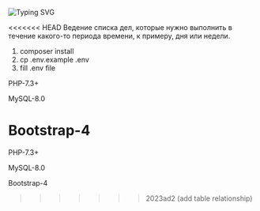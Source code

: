 ![Typing SVG](https://readme-typing-svg.herokuapp.com?color=%2336BCF7&lines=Todo+list+на+Laravel)

<<<<<<< HEAD
Ведение списка дел, которые нужно выполнить в течение какого-то
периода времени, к примеру, дня или недели.

1. composer install
2. cp .env.example .env
3. fill .env file

PHP-7.3+

MySQL-8.0

Bootstrap-4
=======
PHP-7.3+

MySQL-8.0

Bootstrap-4

>>>>>>> 2023ad2 (add table relationship)
